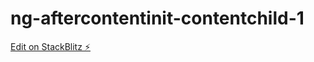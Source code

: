 # ng-aftercontentinit-contentchild-1

[Edit on StackBlitz ⚡️](https://stackblitz.com/edit/ng-aftercontentinit-contentchild-1)